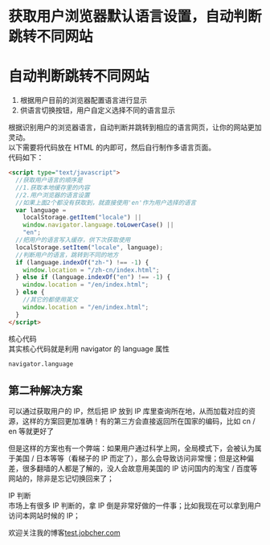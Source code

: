 # 获取用户浏览器默认语言设置，自动判断跳转不同网站


# 自动判断跳转不同网站

1. 根据用户目前的浏览器配置语言进行显示
2. 供语言切换按钮，用户自定义选择不同的语言显示

根据识别用户的浏览器语言，自动判断并跳转到相应的语言网页，让你的网站更加灵动。  
以下需要将代码放在 HTML 的内即可，然后自行制作多语言页面。  
代码如下：

```html
<script type="text/javascript">
  //获取用户语言的顺序是
  //1.获取本地缓存里的内容
  //2.用户浏览器的语言设置
  //如果上面2个都没有获取到，就直接使用'en'作为用户选择的语言
  var language =
    localStorage.getItem("locale") ||
    window.navigator.language.toLowerCase() ||
    "en";
  //把用户的语言写入缓存，供下次获取使用
  localStorage.setItem("locale", language);
  //判断用户的语言，跳转到不同的地方
  if (language.indexOf("zh-") !== -1) {
    window.location = "/zh-cn/index.html";
  } else if (language.indexOf("en") !== -1) {
    window.location = "/en/index.html";
  } else {
    //其它的都使用英文
    window.location = "/en/index.html";
  }
</script>
```

核心代码  
其实核心代码就是利用 navigator 的 language 属性

```code
navigator.language
```

## 第二种解决方案

可以通过获取用户的 IP，然后把 IP 放到 IP 库里查询所在地，从而加载对应的资源，这样的方案回更加准确！有的第三方会直接返回所在国家的编码，比如 cn / en 等就更好了

但是这样的方案也有一个弊端：如果用户通过科学上网，全局模式下，会被认为属于美国 / 日本等等（看梯子的 IP 而定了），那么会导致访问非常慢；但是这种偏差，很多翻墙的人都是了解的，没人会故意用美国的 IP 访问国内的淘宝 / 百度等网站的，除非是忘记切换回来了；

IP 判断  
市场上有很多 IP 判断的，拿 IP 倒是非常好做的一件事；比如我现在可以拿到用户访问本网站时候的 IP；

欢迎关注我的博客[test.jobcher.com](https://test.jobcher.com/)

